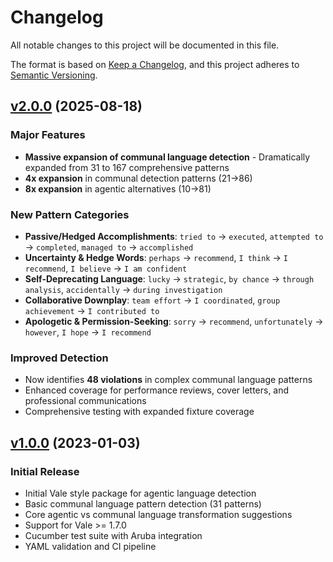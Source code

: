 # Changelog

All notable changes to this project will be documented in this file.

The format is based on [Keep a Changelog](https://keepachangelog.com/en/1.0.0/),
and this project adheres to [Semantic Versioning](https://semver.org/spec/v2.0.0.html).

## [v2.0.0](https://github.com/HeyItsGilbert/vale-agentic/tree/v2.0.0) (2025-08-18)

### Major Features
- **Massive expansion of communal language detection** - Dramatically expanded from 31 to 167 comprehensive patterns
- **4x expansion** in communal detection patterns (21→86)
- **8x expansion** in agentic alternatives (10→81)

### New Pattern Categories
- **Passive/Hedged Accomplishments**: `tried to` → `executed`, `attempted to` → `completed`, `managed to` → `accomplished`
- **Uncertainty & Hedge Words**: `perhaps` → `recommend`, `I think` → `I recommend`, `I believe` → `I am confident`
- **Self-Deprecating Language**: `lucky` → `strategic`, `by chance` → `through analysis`, `accidentally` → `during investigation`
- **Collaborative Downplay**: `team effort` → `I coordinated`, `group achievement` → `I contributed to`
- **Apologetic & Permission-Seeking**: `sorry` → `recommend`, `unfortunately` → `however`, `I hope` → `I recommend`

### Improved Detection
- Now identifies **48 violations** in complex communal language patterns
- Enhanced coverage for performance reviews, cover letters, and professional communications
- Comprehensive testing with expanded fixture coverage

## [v1.0.0](https://github.com/HeyItsGilbert/vale-agentic/tree/v1.0.0) (2023-01-03)

### Initial Release
- Initial Vale style package for agentic language detection
- Basic communal language pattern detection (31 patterns)
- Core agentic vs communal language transformation suggestions
- Support for Vale >= 1.7.0
- Cucumber test suite with Aruba integration
- YAML validation and CI pipeline